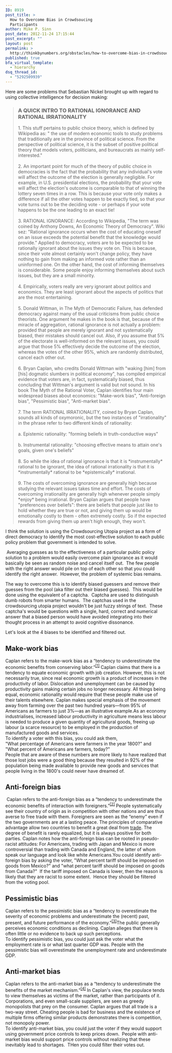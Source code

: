 ```yaml
---
ID: 8919
post_title: >
  How to Overcome Bias in Crowdsoucing
  Participants
author: Mike P. Sinn
post_date: 2012-11-24 17:15:44
post_excerpt: ""
layout: post
permalink: >
  http://thinkbynumbers.org/obstacles/how-to-overcome-bias-in-crowdsoucing-participants/
published: true
bfa_virtual_template:
  - hierarchy
dsq_thread_id:
  - "5292509939"
---
```

<div>Here are some problems that Sebastian Nickel brought up with regard to using collective intelligence for decision making:</div>

<blockquote>
<div>
<h3>A QUICK INTRO TO RATIONAL IGNORANCE AND RATIONAL IRRATIONALITY</h3>
1. This stuff pertains to public choice theory, which is defined by Wikipedia as: " the use of modern economic tools to study problems that traditionally are in the province of political science. From the perspective of political science, it is the subset of positive political theory that models voters, politicians, and bureaucrats as mainly self-interested."<br clear="none" /><br clear="none" />2. An important point for much of the theory of public choice in democracies is the fact that the probability that any individual's vote will affect the outcome of the election is generally negligible. For example, in U.S. presidential elections, the probability that your vote will affect the election's outcome is comparable to that of winning the lottery seven times in a row. This is because your vote only makes a difference if all the other votes happen to be exactly tied, so that your vote turns out to be the deciding vote - or perhaps if your vote happens to be the one leading to an exact tie!<br clear="none" /><br clear="none" />3. RATIONAL IGNORANCE: According to Wikipedia, "The term was coined by Anthony Downs, An Economic Theory of Democracy". Wiki sez: "Rational ignorance occurs when the cost of educating oneself on an issue exceeds the potential benefit that the knowledge would provide." Applied to democracy, voters are to be expected to be rationally ignorant about the issues they vote on. This is because, since their vote almost certainly won't change policy, they have nothing to gain from making an informed vote rather than an uninformed one. On the other hand, the cost of informing themselves is considerable. Some people enjoy informing themselves about such issues, but they are a small minority.<br clear="none" /><br clear="none" />4. Empirically, voters really are very ignorant about politics and economics. They are least ignorant about the aspects of politics that are the most entertaining.<br clear="none" /><br clear="none" />5. Donald Wittman, in The Myth of Democratic Failure, has defended democracy against many of the usual criticisms from public choice theorists. One argument he makes in the book is that, because of the miracle of aggregation, rational ignorance is not actually a problem: provided that people are merely ignorant and not systematically biased, their mistakes should cancel out. Also, if you assume that 5% of the electorate is well-informed on the relevant issues, you could argue that those 5% effectively decide the outcome of the election, whereas the votes of the other 95%, which are randomly distributed, cancel each other out.<br clear="none" /><br clear="none" />6. Bryan Caplan, who credits Donald Wittman with "waking [him] from [his] dogmatic slumbers in political economy", has compiled empirical evidence that voters are, in fact, systematically biased, thus concluding that Wittman's argument is valid but not sound. In his book The Myth of the Rational Voter, Caplan identifies four main widespread biases about economics: "Make-work bias", "Anti-foreign bias", "Pessimistic bias", "Anti-market bias".<br clear="none" /><br clear="none" />7. The term RATIONAL IRRATIONALITY, coined by Bryan Caplan, sounds all kinds of oxymoronic, but the two instances of "irrationality" in the phrase refer to two different kinds of rationality:<br clear="none" /><br clear="none" />a. Epistemic rationality: "forming beliefs in truth-conductive ways"<br clear="none" /><br clear="none" />b. Instrumental rationality: "choosing effective means to attain one's goals, given one's beliefs"<br clear="none" /><br clear="none" />8. So while the idea of rational ignorance is that it is *instrumentally* rational to be ignorant, the idea of rational irrationality is that it is *instrumentally* rational to be *epistemically* irrational.<br clear="none" /><br clear="none" />9. The costs of overcoming ignorance are generally high because studying the relevant issues takes time and effort. The costs of overcoming irrationality are generally high whenever people simply *enjoy* being irrational. Bryan Caplan argues that people have "preferences over beliefs": there are beliefs that people just like to hold whether they are true or not, and giving them up would be emotionally costly to them - often extremely costly. So if the expected rewards from giving them up aren't high enough, they won't.

</div></blockquote>

I think the solution is using the Crowdsourcing Utopia project as a form of direct democracy to identify the most cost-effective solution to each public policy problem that government is intended to solve.

<div>

 Averaging guesses as to the effectiveness of a particular public policy solution to a problem would easily overcome plain ignorance as it would basically be seen as random noise and cancel itself out.  The few people with the right answer would pile on top of each other so that you could identify the right answer.  However, the problem of systemic bias remains.

The way to overcome this is to identify biased guessers and remove their guesses from the pool (aka filter out their biased guesses).  This would be done using the equivalent of a captcha.  Captcha are used to distinguish dumb robots from smarter humans.  The captchas used in the crowdsourcing utopia project wouldn't be just fuzzy strings of text.  These captcha's would be questions with a single, hard, correct and numerical answer that a biased person would have avoided integrating into their thought process in an attempt to avoid cognitive dissonance.

Let's look at the 4 biases to be identified and filtered out.
<h2>Make-work bias</h2>
<div>Caplan refers to the make-work bias as a “tendency to underestimate the economic benefits from conserving labor.”<sup><a href="https://en.wikipedia.org/wiki/The_Myth_of_the_Rational_Voter#cite_note-1">[1]</a></sup> Caplan claims that there is a tendency to equate economic growth with job creation. However, this is not necessarily true, since real economic growth is a product of increases in the productivity of labor. Dislocation and unemployment can be caused by productivity gains making certain jobs no longer necessary. All things being equal, economic rationality would require that these people make use of their talents elsewhere. Caplan makes special emphasis of the movement away from farming over the past two hundred years—from 95% of Americans as farmers to just 3%—as an illustrative example.As an economy industrialises, increased labour productivity in agriculture means less labour is needed to produce a given quantity of agricultural goods, freeing up labour (a scarce resource) to be employed in the production of manufactured goods and services.</div>
<div></div>
<div>To identify a voter with this bias, you could ask them,</div>
<div>"What percentage of Americans were farmers in the year 1800?" and</div>
<div>"What percent of Americans are farmers, today?"</div>
<div>People that are aware of these numbers are more likely to have realized that those lost jobs were a good thing because they resulted in 92% of the population being made available to provide new goods and services that people living in the 1800's could never have dreamed of.</div>
<div>
<h2>Anti-foreign bias</h2>
</div>
<div> Caplan refers to the anti-foreign bias as a “tendency to underestimate the economic benefits of interaction with foreigners.”<sup><a href="https://en.wikipedia.org/wiki/The_Myth_of_the_Rational_Voter#cite_note-2">[2]</a></sup> People systematically see their country of origin as in competition with other nations and are thus averse to free trade with them. Foreigners are seen as the “enemy” even if the two governments are at a lasting peace. The principles of comparative advantage allow two countries to benefit a great deal from <a title="Trade" href="https://en.wikipedia.org/wiki/Trade">trade</a>. The degree of benefit is rarely equalized, but it is always positive for both parties. Caplan notes how the anti-foreign bias can be rooted in pseudo-racist attitudes: For Americans, trading with Japan and Mexico is more controversial than trading with Canada and England, the latter of whom speak our language and look like white Americans.You could identify anti-foreign bias by asking the voter, "What percent tariff should be imposed on goods from Mexico?" and "what percent tariff should be imposed on goods from Canada?"  If the tariff imposed on Canada is lower, then the reason is likely that they are racist to some extent.  Hence they should be filtered from the voting pool.</div>
<h2>Pessimistic bias</h2>
<div>Caplan refers to the pessimistic bias as a “tendency to overestimate the severity of economic problems and underestimate the (recent) past, present, and future performance of the economy.”<sup><a href="https://en.wikipedia.org/wiki/The_Myth_of_the_Rational_Voter#cite_note-3">[3]</a></sup>The public generally perceives economic conditions as declining. Caplan alleges that there is often little or no evidence to back up such perceptions.</div>
<div></div>
<div>To identify pessimistic bias, you could just ask the voter what the employment rate is or what last quarter GDP was. People with the pessimistic bias will overestimate the unemployment rate and underestimate GDP.</div>
<h2>Anti-market bias</h2>
Caplan refers to the anti-market bias as a “tendency to underestimate the benefits of the market mechanism.”<sup><a href="https://en.wikipedia.org/wiki/The_Myth_of_the_Rational_Voter#cite_note-4">[4]</a></sup> In Caplan's view, the populace tends to view themselves as victims of the market, rather than participants of it. Corporations, and even small-scale suppliers, are seen as greedy monopolists that prey on the consumer. Caplan argues that all trade is a two-way street. Cheating people is bad for business and the existence of multiple firms offering similar products demonstrates there is competition, not monopoly power.
<div></div>
<div>To identify anti-market bias, you could just the voter if they would support using government price controls to keep prices down.  People with anti-market bias would support price controls without realizing that these inevitably lead to shortages.  THen you could filter their votes out.</div>
<div></div>
</div>